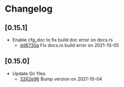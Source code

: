 # Changelog

## \[0.15.1]

- Enable cfg_doc to fix build doc error on docs.rs
  - [dd6730a](https://github.com/tauri-apps/javascriptcore-rs/commit/dd6730a7e478cf9a33b02f9fc8509f70330e861f) Fix docs.rs build error on 2021-10-05

## \[0.15.0]

- Update Gir files
  - [3262e96](https://github.com/tauri-apps/javascriptcore-rs/commit/3262e96efc1cd6a640b81368255f3ae9325b2170) Bump version on 2021-10-04
